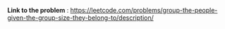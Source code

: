 **Link to the problem** : https://leetcode.com/problems/group-the-people-given-the-group-size-they-belong-to/description/